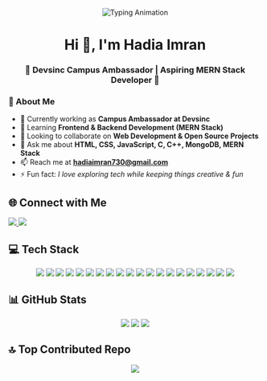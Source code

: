 <p align="center">
  <img src="https://readme-typing-svg.herokuapp.com?font=Fira+Code&weight=600&size=24&pause=1000&color=FF5733&center=true&vCenter=true&width=600&lines=Hi+%F0%9F%91%8B%2C+I'm+Hadia+Imran;Devsinc+Campus+Ambassador;Aspiring+MERN+Stack+Developer;Passionate+about+Web+Development" alt="Typing Animation" />
</p>

<h1 align="center">Hi 👋, I'm Hadia Imran</h1>
<h3 align="center">🌟 Devsinc Campus Ambassador | Aspiring MERN Stack Developer 🌟</h3>

### 💫 About Me
- 🔭 Currently working as **Campus Ambassador at Devsinc**  
- 🌱 Learning **Frontend & Backend Development (MERN Stack)**  
- 👯 Looking to collaborate on **Web Development & Open Source Projects**  
- 💬 Ask me about **HTML, CSS, JavaScript, C, C++, MongoDB, MERN Stack**  
- 📫 Reach me at **hadiaimran730@gmail.com**  
- ⚡ Fun fact: *I love exploring tech while keeping things creative & fun*  


## 🌐 Connect with Me
<p align="left">
  <a href="https://www.linkedin.com/in/hadia-imran-844438285" target="_blank">
    <img src="https://img.shields.io/badge/LinkedIn-%230077B5.svg?logo=linkedin&logoColor=white" />
  </a>
  <a href="mailto:hadiaimran730@gmail.com" target="_blank">
    <img src="https://img.shields.io/badge/Gmail-D14836.svg?logo=gmail&logoColor=white" />
  </a>
</p>



## 💻 Tech Stack
<p align="center">
  <img src="https://img.shields.io/badge/C-%2300599C.svg?style=for-the-badge&logo=c&logoColor=white" />
  <img src="https://img.shields.io/badge/C++-%2300599C.svg?style=for-the-badge&logo=cplusplus&logoColor=white" />
  <img src="https://img.shields.io/badge/HTML5-%23E34F26.svg?style=for-the-badge&logo=html5&logoColor=white" />
  <img src="https://img.shields.io/badge/CSS3-%231572B6.svg?style=for-the-badge&logo=css3&logoColor=white" />
  <img src="https://img.shields.io/badge/JavaScript-%23323330.svg?style=for-the-badge&logo=javascript&logoColor=%23F7DF1E" />
  <img src="https://img.shields.io/badge/React-%2320232a.svg?style=for-the-badge&logo=react&logoColor=%2361DAFB" />
  <img src="https://img.shields.io/badge/Node.js-6DA55F?style=for-the-badge&logo=node.js&logoColor=white" />
  <img src="https://img.shields.io/badge/Express.js-%23404d59.svg?style=for-the-badge&logo=express&logoColor=%2361DAFB" />
  <img src="https://img.shields.io/badge/MongoDB-%234ea94b.svg?style=for-the-badge&logo=mongodb&logoColor=white" />
  <img src="https://img.shields.io/badge/PHP-%23777BB4.svg?style=for-the-badge&logo=php&logoColor=white" />
  <img src="https://img.shields.io/badge/WordPress-%23117AC9.svg?style=for-the-badge&logo=wordpress&logoColor=white" />
  <img src="https://img.shields.io/badge/MySQL-%2300f.svg?style=for-the-badge&logo=mysql&logoColor=white" />
  <img src="https://img.shields.io/badge/Oracle-%23F00000.svg?style=for-the-badge&logo=oracle&logoColor=white" />
  <img src="https://img.shields.io/badge/Microsoft_SQL_Server-CC2927?style=for-the-badge&logo=microsoft-sql-server&logoColor=white" />
  <img src="https://img.shields.io/badge/Apache-%23D42029.svg?style=for-the-badge&logo=apache&logoColor=white" />
  <img src="https://img.shields.io/badge/Netlify-%23000000.svg?style=for-the-badge&logo=netlify&logoColor=#00C7B7" />
  <img src="https://img.shields.io/badge/Vercel-%23000000.svg?style=for-the-badge&logo=vercel&logoColor=white" />
  <img src="https://img.shields.io/badge/Canva-%2300C4CC.svg?style=for-the-badge&logo=Canva&logoColor=white" />
  <img src="https://img.shields.io/badge/Git-%23F05033.svg?style=for-the-badge&logo=git&logoColor=white" />
  <img src="https://img.shields.io/badge/GitHub-%23121011.svg?style=for-the-badge&logo=github&logoColor=white" />
</p>


## 📊 GitHub Stats
<p align="center">
  <img src="https://github-readme-stats.vercel.app/api?username=hadiaimran1090&theme=radical&hide_border=false&include_all_commits=false&count_private=false" />
  <img src="https://github-readme-streak-stats.herokuapp.com/?user=hadiaimran1090&theme=radical&hide_border=false" />
  <img src="https://github-readme-stats.vercel.app/api/top-langs/?username=hadiaimran1090&theme=radical&hide_border=false&include_all_commits=false&count_private=false&layout=compact" />
</p>

## 🔝 Top Contributed Repo
<p align="center">
  <img src="https://github-contributor-stats.vercel.app/api?username=hadiaimran1090&limit=5&theme=dark&combine_all_yearly_contributions=true" />
</p>

